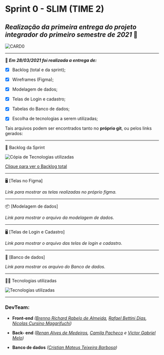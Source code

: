 # Sprint 0 - SLIM (TIME 2)



## **_Realização da primeira entrega do projeto integrador do primeiro semestre de 2021_** :rocket:



![CARD0](https://github.com/DevSlim001/API_NEDUC/blob/sprint0/readassets/CARD0.png)



-----------------------------------

**:pushpin: _Em 28/03/2021 foi realizada a entrega de:_**

- [x] Backlog (total e da sprint);
- [x] Wireframes (Figma);
- [x] Modelagem de dados;
- [x] Telas de Login e cadastro;
- [x] Tabelas do Banco de dados;
- [x] Escolha de tecnologias a serem utilizadas;



Tais arquivos podem ser encontrados tanto no **próprio git**, ou pelos links gerados:

---------------

:book: Backlog da Sprint

![Cópia de Tecnologias utilizadas](https://github.com/DevSlim001/API_NEDUC/blob/sprint0/readassets/C%C3%B3pia%20de%20Tecnologias%20utilizadas.png)



<a href="https://drive.google.com/file/d/1DXNG6m5TAhoHdeisg2suA9b_R5UXp1fN/view?usp=sharing" target="__blank">Clique para ver o Backlog total</a>

--------------------------------------------------------------------------------------------------------------------
:desktop_computer: [Telas no Figma]

_Link para mostrar as telas realizadas no próprio figma._

--------------------------------------------------------------------------------------------------------------------
:package: [Modelagem de dados]

_Link para mostrar o arquivo da modelagem de dados._

--------------------------------------------------------------------------------------------------------------------
:desktop_computer: [Telas de Login e Cadastro]

_Link para mostrar o arquivo das telas de login e cadastro._

--------------------------------------------------------------------------------------------------------------------
:dart: [Banco de dados]

_Link para mostrar os arquivo do Banco de dados._

-------------------------------------------------

:man_technologist: Tecnologias utilizadas

![Tecnologias utilizadas](https://github.com/DevSlim001/API_NEDUC/blob/sprint0/readassets/Tecnologias%20utilizadas.png)

----------------------------



### **DevTeam:**

- **Front-end** *(<a href="https://github.com/brennorichard" target="__blank">Brenno Richard Rabelo de Almeida</a>, <a href="https://github.com/Rafael-BD" target="__blank">Rafael Bettini Dias</a>, <a href="https://github.com/nicursino" target="__blank">Nicolas Cursino Magarifuchi</a>)*
- **Back- end** *(<a href="https://github.com/medrenan" target="__blank">Renan Alves de Medeiros</a>, <a href="https://github.com/camilaffpacheco" target="__blank">Camila Pacheco</a> e <a href="https://github.com/VGabrielMelo" target="__blank">Victor Gabriel Melo</a>)*

- **Banco de dados** *(<a href="https://github.com/CristianMateusTB" target="__blank">Cristian Mateus Teixeira Barbosa</a>)*
